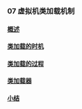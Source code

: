 ### 07 虚拟机类加载机制
>
#### [概述](https://github.com/lu666666/notebooks/blob/master/java/jvm/07/01.md)
>
#### [类加载的时机](https://github.com/lu666666/notebooks/blob/master/java/jvm/07/02.md)
>
#### [类加载的过程](https://github.com/lu666666/notebooks/blob/master/java/jvm/07/03.md)
>
#### [类加载器](https://github.com/lu666666/notebooks/blob/master/java/jvm/07/04.md)
>
#### [小结](https://github.com/lu666666/notebooks/blob/master/java/jvm/07/05.md)
